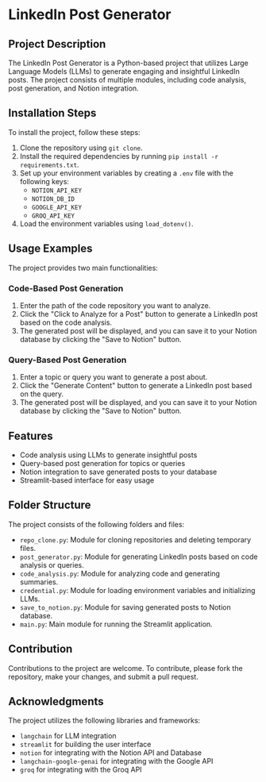 # LinkedIn Post Generator
## Project Description
The LinkedIn Post Generator is a Python-based project that utilizes Large Language Models (LLMs) to generate engaging and insightful LinkedIn posts. The project consists of multiple modules, including code analysis, post generation, and Notion integration.

## Installation Steps
To install the project, follow these steps:
1. Clone the repository using `git clone`.
2. Install the required dependencies by running `pip install -r requirements.txt`.
3. Set up your environment variables by creating a `.env` file with the following keys:
	* `NOTION_API_KEY`
	* `NOTION_DB_ID`
	* `GOOGLE_API_KEY`
	* `GROQ_API_KEY`
4. Load the environment variables using `load_dotenv()`.

## Usage Examples
The project provides two main functionalities:
### Code-Based Post Generation
1. Enter the path of the code repository you want to analyze.
2. Click the "Click to Analyze for a Post" button to generate a LinkedIn post based on the code analysis.
3. The generated post will be displayed, and you can save it to your Notion database by clicking the "Save to Notion" button.

### Query-Based Post Generation
1. Enter a topic or query you want to generate a post about.
2. Click the "Generate Content" button to generate a LinkedIn post based on the query.
3. The generated post will be displayed, and you can save it to your Notion database by clicking the "Save to Notion" button.

## Features
* Code analysis using LLMs to generate insightful posts
* Query-based post generation for topics or queries
* Notion integration to save generated posts to your database
* Streamlit-based interface for easy usage

## Folder Structure
The project consists of the following folders and files:
* `repo_clone.py`: Module for cloning repositories and deleting temporary files.
* `post_generator.py`: Module for generating LinkedIn posts based on code analysis or queries.
* `code_analysis.py`: Module for analyzing code and generating summaries.
* `credential.py`: Module for loading environment variables and initializing LLMs.
* `save_to_notion.py`: Module for saving generated posts to Notion database.
* `main.py`: Main module for running the Streamlit application.

## Contribution
Contributions to the project are welcome. To contribute, please fork the repository, make your changes, and submit a pull request.

## Acknowledgments
The project utilizes the following libraries and frameworks:
* `langchain` for LLM integration
* `streamlit` for building the user interface
* `notion` for integrating with the Notion API and Database
* `langchain-google-genai` for integrating with the Google API
* `groq` for integrating with the Groq API
